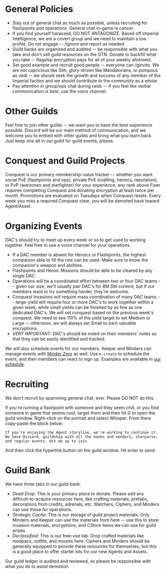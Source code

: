 # General Policies
* Stay out of general chat as much as possible, unless recruiting for flashpoints and operations. General chat in-game is cancer.
* If you find yourself harassed, DO NOT ANTAGONIZE. Based off Imperial Intelligence, we are a covert group and we need to maintain a low profile. Do not engage -- /ignore and report as needed.
* Guild banks are organized and audited -- be responsible with what you take and don't sell guild resources on the GTN. Donate to backfill what you take -- flagship encryption pays for all of your weekly allotment.
* Set good example and recruit good people -- everyone can /ginvite. We are not capricious like Sith, glory-driven like Mandalorians, or pompous as Jedi -- we should seek the growth and success of any member of the Imperial faction and we should contribute to the community as a whole.
* Pay attention in group/ops chat during raids -- if you feel like verbal communication is best, use the voice channel.

# Other Guilds
Feel free to join other guilds -- we want you to have the best experience possible. Discord will be our main method of communication, and we welcome you to embed with other guilds and bring what you learn back. Just keep one alt in our guild for guild events, please.

# Conquest and Guild Projects
Conquest is our primary membership-value tracker -- whether you want social PvE (flashpoints and ops), private PvE (crafting, heroics, reputation), or PvP (warzones and starfighter) for your experience, any rank above Fixer requires completing Conquest and donating encryption at least twice per month. Promotions are evaluated on Tuesdays when Conquest resets. Every week you miss a required Conquest clear, you will be demoted back toward Agent/Asset.

# Organizing Events
DAC's should try to meet up every week or so to get used to working together. Feel free to use a voice channel for your operations.
* If a DAC member is absent for Heroics or Flashpoints, the highest companion able to fill the role can be used. Make sure to know the companion's weapon and abilities.
* Flashpoints and Heroic Missions should be able to be cleared by any single DAC.
* Operations will be a coordinated effort between two or four DAC teams -- given our size, we'll usually pair DAC's for 8M SM content, but if our members want to try something harder, they're welcome.
* Conquest Invasions will require mass coordination of many DAC teams -- large-yield will require four or more DAC's to work together within a given week, while small yields can be finished by as few as one dedicated DAC's. We will set conquest based on the previous week's conquest. We need to see 110% of the yield target to set Medium or Large -- otherwise, we will always set Small to earn valuable encryptions.
* _VERY IMPORTANT_: DAC's should be noted on their members' notes so that they can be easily identified and tracked.

We will also schedule events for our members. Keeper and Minders can manage events with [Minder Zero](https://top.gg/bot/658698521570181140) as well. Use `m.create` to schedule the event, and then members can react to sign up. Examples are available in [our schedule](./Schedule.md).

# Recruiting

We don't recruit by spamming general chat, ever. Please DO NOT do this.

If you're running a flashpoint with someone and they seem chill, or you find someone in game that seems cool, target them and then hit G to open the guild window. Right-click on the portrait and select Whisper. From there copy-paste the block below:
```
If you're enjoying the Agent storyline, we're working to continue it. We have Discord, guildship with all the banks and vendors, starparse, and regular events. Hit me up to join 
```
And then click the hyperlink button on the guild window. Hit enter to send.

# Guild Bank

We have three tabs in our guild bank.

* *Dead Drop*: This is your primary place to donate. Please add any difficult-to-acquire resources here, like crafting materials, prefabs, decorations from credits, adrenals, etc. Watchers, Ciphers, and Minders can use these for operations.
* *Strategic Cache*: This is our storage of guild project materials. Only Minders and Keeper can use the materials from here -- use this to store invasion materials, encryptions, and CStore items we can use for guild prizes.
* *Declassified*: This is our free-use tab. Drop crafted materials like medpacs, outfits, and mounts here. Ciphers and Minders should be generally equipped to provide these resources for themselves, but this is a good place to offer starter kits for our new Agents and Assets.

Our guild ledger is audited and reviewed, so please be responsible with what you do to avoid demotion.
